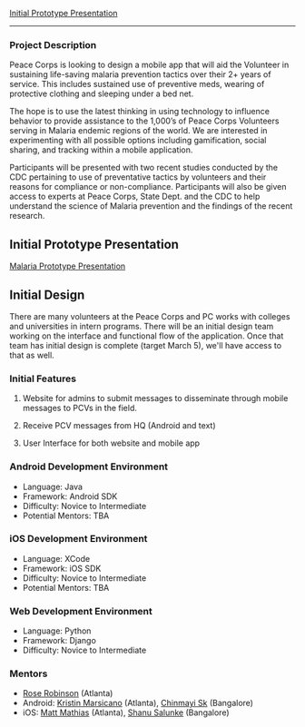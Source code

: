 [Initial Prototype Presentation](http://prezi.com/nw4b5winj4_c/malaria-meds-app/)


***
 
### Project Description
Peace Corps is looking to design a mobile app that will aid the Volunteer in sustaining life-saving malaria prevention tactics over their 2+ years of service. This includes sustained use of preventive meds, wearing of protective clothing and sleeping under a bed net.
 
The hope is to use the latest thinking in using technology to influence behavior to provide assistance to the 1,000’s of Peace Corps Volunteers serving in Malaria endemic regions of the world. We are interested in experimenting with all possible options including gamification, social sharing, and tracking within a mobile application.
 
Participants will be presented with two recent studies conducted by the CDC pertaining to use of preventative tactics by volunteers and their reasons for compliance or non-compliance. Participants will also be given access to experts at Peace Corps, State Dept. and the CDC to help understand the science of Malaria prevention and the findings of the recent research.

## Initial Prototype Presentation
[Malaria Prototype Presentation](https://drive.google.com/#folders/0B9MzOsFzUZFWWklZY1VKMzNCWUk)

## Initial Design
There are many volunteers at the Peace Corps and PC works with colleges and universities in intern programs.  There will be an initial design team working on the interface and functional flow of the application. Once that team has initial design is complete (target March 5), we'll have access to that as well.

### Initial Features

1. Website for admins to submit messages to disseminate through mobile messages to PCVs in the field. 

2. Receive PCV messages from HQ (Android and text)

3. User Interface for both website and mobile app

### Android Development Environment

* Language: Java 
* Framework: Android SDK
* Difficulty: Novice to Intermediate
* Potential Mentors: TBA

### iOS Development Environment

* Language: XCode
* Framework: iOS SDK
* Difficulty: Novice to Intermediate
* Potential Mentors: TBA

### Web Development Environment
* Language: Python 
* Framework: Django
* Difficulty: Novice to Intermediate

### Mentors
* [Rose Robinson](http://about.me/rosariorobinson) (Atlanta)
* Android: [Kristin Marsicano](https://twitter.com/kristinmars) (Atlanta), [Chinmayi Sk](http://about.me/chinmayisk) (Bangalore)
* iOS: [Matt Mathias](http://www.bignerdranch.com/about_us/nerds/matt_mathias) (Atlanta), [Shanu Salunke](https://www.linkedin.com/in/shanusalunke) (Bangalore)